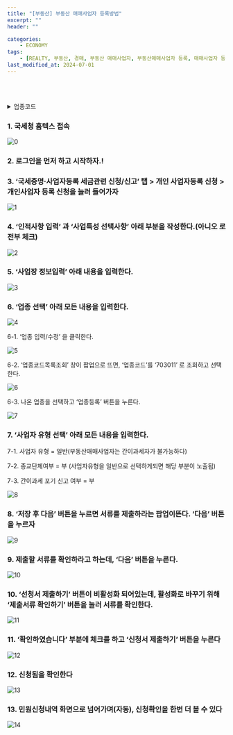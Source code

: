 ```yaml
---
title: "[부동산] 부동산 매매사업자 등록방법"
excerpt: ""
header: ""

categories:
    - ECONOMY
tags:
    - [REALTY, 부동산, 경매, 부동산 매매사업자, 부동산매매사업자 등록, 매매사업자 등록, 부동산 매매사업자 등록, 부동산매매사업자 등록방법, 매매사업자 등록방법, 사업자등록 방법, 매매사업자 등록하기, 부동산매매사업자]
last_modified_at: 2024-07-01
---
```

<br><br>

<details>
  <summary>업종코드</summary>

- 703011 : 주거용 건물 개발 및 공급업(토지 보유 5년 미만)<br>
- 703012 : 주거용 건물 개발 및 공급업(토지 보유 5년 이상)<br>
- 703014 : 비주거용 건물 개발 및 공급업(토지 보유 5년 미만)<br>
- 703016 : 비주거용 건물 개발 및 공급업(토지 보유 5년 이상)<br>
- 703015 : 기타 부동산(택지, 농지, 공장 등) 건물 개발 및 공급업(토지 보유 5년 미만)<br>
- 703017 : 기타 부동산(택지, 농지, 공장 등) 건물 개발 및 공급업(토지 보유 5년 이상)<br>
</details>


### 1. 국세청 홈텍스 접속


![0](/upload/2024-07-01-부동산_매매사업자_등록.md/0.png)



### 2. 로그인을 먼저 하고 시작하자.!



### 3. ‘국세증명·사업자등록 세금관련 신청/신고’ 탭 > 개인 사업자등록 신청 > 개인사업자 등록 신청을 눌러 들어가자


![1](/upload/2024-07-01-부동산_매매사업자_등록.md/1.png)



### 4. ‘인적사항 입력’ 과 ‘사업특성 선택사항’ 아래 부분을 작성한다.(아니오 로 전부 체크)


![2](/upload/2024-07-01-부동산_매매사업자_등록.md/2.png)



### 5. ‘사업장 정보입력’  아래 내용을 입력한다.


![3](/upload/2024-07-01-부동산_매매사업자_등록.md/3.png)



### 6. ‘업종 선택’ 아래 모든 내용을 입력한다.


![4](/upload/2024-07-01-부동산_매매사업자_등록.md/4.png)


6-1. ‘업종 입력/수정’ 을 클릭한다.


![5](/upload/2024-07-01-부동산_매매사업자_등록.md/5.png)


6-2. ‘업종코드목록조회’ 창이 팝업으로 뜨면, ‘업종코드’를 ‘703011’ 로 조회하고 선택한다.


![6](/upload/2024-07-01-부동산_매매사업자_등록.md/6.png)


6-3. 나온 업종을 선택하고 ‘업종등록’ 버튼을 누른다.


![7](/upload/2024-07-01-부동산_매매사업자_등록.md/7.png)



### 7. ‘사업자 유형 선택’ 아래 모든 내용을 입력한다.


7-1. 사업자 유형 = 일반(부동산매매사업자는 간이과세자가 불가능하다)


7-2. 종교단체여부 = 부 (사업자유형을 일반으로 선택하게되면 해당 부분이 노출됨)


7-3. 간이과세 포기 신고 여부 = 부


![8](/upload/2024-07-01-부동산_매매사업자_등록.md/8.png)



### 8. ‘저장 후 다음’ 버튼을 누르면 서류를 제출하라는 팝업이뜬다. ‘다음’ 버튼을 누르자


![9](/upload/2024-07-01-부동산_매매사업자_등록.md/9.png)



### 9. 제출할 서류를 확인하라고 하는데, ‘다음’ 버튼을 누른다.


![10](/upload/2024-07-01-부동산_매매사업자_등록.md/10.png)



### 10. ‘선청서 제출하기’ 버튼이 비활성화 되어있는데, 활성화로 바꾸기 위해 ‘제출서류 확인하기’ 버튼을 눌러 서류를 확인한다.


![11](/upload/2024-07-01-부동산_매매사업자_등록.md/11.png)



### 11. ‘확인하였습니다’ 부분에 체크를 하고 ‘신청서 제출하기’ 버튼을 누른다


![12](/upload/2024-07-01-부동산_매매사업자_등록.md/12.png)



### 12. 신청됨을 확인한다


![13](/upload/2024-07-01-부동산_매매사업자_등록.md/13.png)



### 13. 민원신청내역 화면으로 넘어가며(자동), 신청확인을 한번 더 볼 수 있다


![14](/upload/2024-07-01-부동산_매매사업자_등록.md/14.png)

